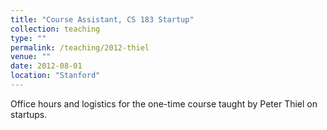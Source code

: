 ```yaml
---
title: "Course Assistant, CS 183 Startup"
collection: teaching
type: ""
permalink: /teaching/2012-thiel
venue: ""
date: 2012-08-01
location: "Stanford"
---
```


Office hours and logistics for the one-time course taught by Peter Thiel on startups. 

